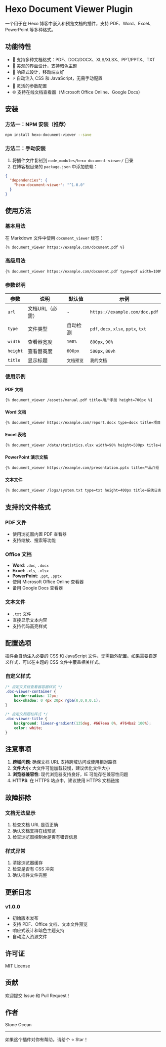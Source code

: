 # Hexo Document Viewer Plugin

一个用于在 Hexo 博客中嵌入和预览文档的插件，支持 PDF、Word、Excel、PowerPoint 等多种格式。

## 功能特性

- 📄 支持多种文档格式：PDF、DOC/DOCX、XLS/XLSX、PPT/PPTX、TXT
- 🎨 美观的界面设计，支持暗色主题
- 📱 响应式设计，移动端友好
- ⚡ 自动注入 CSS 和 JavaScript，无需手动配置
- 🔧 灵活的参数配置
- 🌐 支持在线文档查看器（Microsoft Office Online、Google Docs）

## 安装

### 方法一：NPM 安装（推荐）

```bash
npm install hexo-document-viewer --save
```

### 方法二：手动安装

1. 将插件文件复制到 `node_modules/hexo-document-viewer/` 目录
2. 在博客根目录的 `package.json` 中添加依赖：

```json
{
  "dependencies": {
    "hexo-document-viewer": "^1.0.0"
  }
}
```

## 使用方法

### 基本用法

在 Markdown 文件中使用 `document_viewer` 标签：

```markdown
{% document_viewer https://example.com/document.pdf %}
```

### 高级用法

```markdown
{% document_viewer https://example.com/document.pdf type=pdf width=100% height=800px title=我的PDF文档 %}
```

### 参数说明

| 参数 | 说明 | 默认值 | 示例 |
|------|------|--------|---------|
| `url` | 文档URL（必需） | - | `https://example.com/doc.pdf` |
| `type` | 文件类型 | 自动检测 | `pdf`, `docx`, `xlsx`, `pptx`, `txt` |
| `width` | 查看器宽度 | `100%` | `800px`, `90%` |
| `height` | 查看器高度 | `600px` | `500px`, `80vh` |
| `title` | 显示标题 | `文档预览` | `我的文档` |

### 使用示例

#### PDF 文档
```markdown
{% document_viewer /assets/manual.pdf title=用户手册 height=700px %}
```

#### Word 文档
```markdown
{% document_viewer https://example.com/report.docx type=docx title=项目报告 %}
```

#### Excel 表格
```markdown
{% document_viewer /data/statistics.xlsx width=90% height=500px title=数据统计 %}
```

#### PowerPoint 演示文稿
```markdown
{% document_viewer https://example.com/presentation.pptx title=产品介绍 %}
```

#### 文本文件
```markdown
{% document_viewer /logs/system.txt type=txt height=400px title=系统日志 %}
```

## 支持的文件格式

### PDF 文件
- 使用浏览器内置 PDF 查看器
- 支持缩放、搜索等功能

### Office 文档
- **Word**: `.doc`, `.docx`
- **Excel**: `.xls`, `.xlsx`
- **PowerPoint**: `.ppt`, `.pptx`
- 使用 Microsoft Office Online 查看器
- 备用 Google Docs 查看器

### 文本文件
- `.txt` 文件
- 直接显示文本内容
- 支持代码高亮样式

## 配置选项

插件会自动注入必要的 CSS 和 JavaScript 文件，无需额外配置。如果需要自定义样式，可以在主题的 CSS 文件中覆盖相关样式。

### 自定义样式

```css
/* 自定义文档查看器容器样式 */
.doc-viewer-container {
    border-radius: 12px;
    box-shadow: 0 4px 20px rgba(0,0,0,0.1);
}

/* 自定义标题栏样式 */
.doc-viewer-title {
    background: linear-gradient(135deg, #667eea 0%, #764ba2 100%);
    color: white;
}
```

## 注意事项

1. **跨域问题**: 确保文档 URL 支持跨域访问或使用相对路径
2. **文件大小**: 大文件可能加载较慢，建议优化文件大小
3. **浏览器兼容性**: 现代浏览器支持良好，IE 可能存在兼容性问题
4. **HTTPS**: 在 HTTPS 站点中，建议使用 HTTPS 文档链接

## 故障排除

### 文档无法显示
1. 检查文档 URL 是否正确
2. 确认文档支持在线预览
3. 检查浏览器控制台是否有错误信息

### 样式异常
1. 清除浏览器缓存
2. 检查是否有 CSS 冲突
3. 确认插件文件完整

## 更新日志

### v1.0.0
- 初始版本发布
- 支持 PDF、Office 文档、文本文件预览
- 响应式设计和暗色主题支持
- 自动注入资源文件

## 许可证

MIT License

## 贡献

欢迎提交 Issue 和 Pull Request！

## 作者

Stone Ocean

---

如果这个插件对你有帮助，请给个 ⭐ Star！
